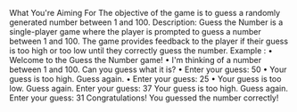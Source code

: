 What You're Aiming For
The objective of the game is to guess a randomly generated number between 1 and 100.
Description: 
Guess the Number is a single-player game where the player is prompted to guess a number between 1 and 100. The game provides feedback to the player if their guess is too high or too low until they correctly guess the number.
Example :
•	Welcome to the Guess the Number game!
•	I'm thinking of a number between 1 and 100. Can you guess what it is?
•	Enter your guess: 50
•	Your guess is too high. Guess again.
•	Enter your guess: 25
•	Your guess is too low. Guess again.
Enter your guess: 37
Your guess is too high. Guess again.
Enter your guess: 31
Congratulations! You guessed the number correctly!
 
 
